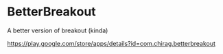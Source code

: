 # BetterBreakout
A better version of breakout (kinda)

https://play.google.com/store/apps/details?id=com.chirag.betterbreakout
